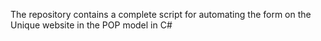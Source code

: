 The repository contains a complete script for automating the form on the Unique website in the POP model in C#
